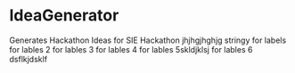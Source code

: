 # IdeaGenerator
Generates Hackathon Ideas for SIE Hackathon
jhjhgjhghjg
stringy
for labels
for lables 2
for lables 3
for lables 4
for lables 5skldjklsj
for lables 6
dsflkjdsklf
